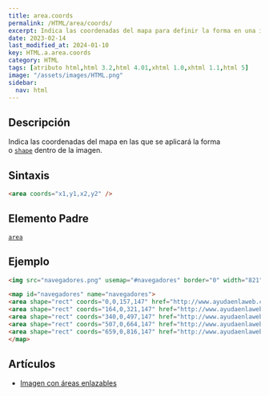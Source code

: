 ```yaml
---
title: area.coords
permalink: /HTML/area/coords/
excerpt: Indica las coordenadas del mapa para definir la forma en una imagen HTML.
date: 2023-02-14
last_modified_at: 2024-01-10
key: HTML.a.area.coords
category: HTML
tags: [atributo html,html 3.2,html 4.01,xhtml 1.0,xhtml 1.1,html 5]
image: "/assets/images/HTML.png"
sidebar:
  nav: html
---
```


## Descripción


Indica las coordenadas del mapa en las que se aplicará la forma o [`shape`](https://www.w3api.com/HTML/area/shape) dentro de la imagen.


## Sintaxis


```html
<area coords="x1,y1,x2,y2" />
```


## Elemento Padre


[`area`](https://www.w3api.com/HTML/area/)


## Ejemplo


```html
<img src="navegadores.png" usemap="#navegadores" border="0" width="821" height="152" alt="Navegadores" />

<map id="navegadores" name="navegadores">
<area shape="rect" coords="0,0,157,147" href="http://www.ayudaenlaweb.com/navegadores/que-es-internet-explorer/" alt="Internet Explorer" title="Internet Explorer"    />
<area shape="rect" coords="164,0,321,147" href="http://www.ayudaenlaweb.com/navegadores/que-es-firefox/" alt="Firefox" title="Firefox"    />
<area shape="rect" coords="340,0,497,147" href="http://www.ayudaenlaweb.com/navegadores/que-es-google-chrome/" alt="Google Chrome" title="Google Chrome"    />
<area shape="rect" coords="507,0,664,147" href="http://www.ayudaenlaweb.com/navegadores/que-es-safari/" alt="Safari" title="Safari"    />
<area shape="rect" coords="659,0,816,147" href="http://www.ayudaenlaweb.com/navegadores/que-es-opera/" alt="Opera" title="Opera"    />
</map>
```


## Artículos

- [Imagen con áreas enlazables](http://lineadecodigo.com/html/imagen-con-areas-enlazables/)
